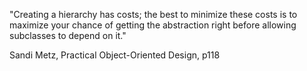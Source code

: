 "Creating a hierarchy has costs; the best to minimize these costs is to maximize your chance of getting the abstraction right before allowing subclasses to depend on it."

Sandi Metz, Practical Object-Oriented Design, p118